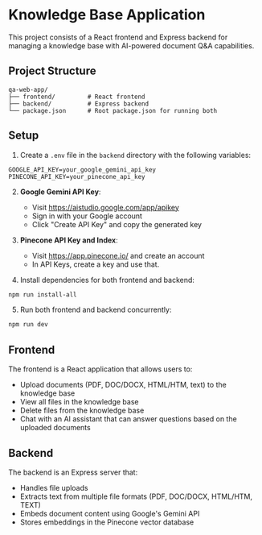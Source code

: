 # Knowledge Base Application

This project consists of a React frontend and Express backend for managing a knowledge base with AI-powered document Q&A capabilities.

## Project Structure

```
qa-web-app/
├── frontend/         # React frontend
├── backend/          # Express backend
└── package.json      # Root package.json for running both
```

## Setup

1. Create a `.env` file in the `backend` directory with the following variables:

```
GOOGLE_API_KEY=your_google_gemini_api_key
PINECONE_API_KEY=your_pinecone_api_key
```

2. **Google Gemini API Key**: 
   - Visit https://aistudio.google.com/app/apikey
   - Sign in with your Google account
   - Click "Create API Key" and copy the generated key

3. **Pinecone API Key and Index**:
   - Visit https://app.pinecone.io/ and create an account
   - In API Keys, create a key and use that.

4. Install dependencies for both frontend and backend:

```bash
npm run install-all
```

5. Run both frontend and backend concurrently:

```bash
npm run dev
```

## Frontend

The frontend is a React application that allows users to:
- Upload documents (PDF, DOC/DOCX, HTML/HTM, text) to the knowledge base
- View all files in the knowledge base
- Delete files from the knowledge base
- Chat with an AI assistant that can answer questions based on the uploaded documents

## Backend

The backend is an Express server that:
- Handles file uploads
- Extracts text from multiple file formats (PDF, DOC/DOCX, HTML/HTM, TEXT)
- Embeds document content using Google's Gemini API
- Stores embeddings in the Pinecone vector database
